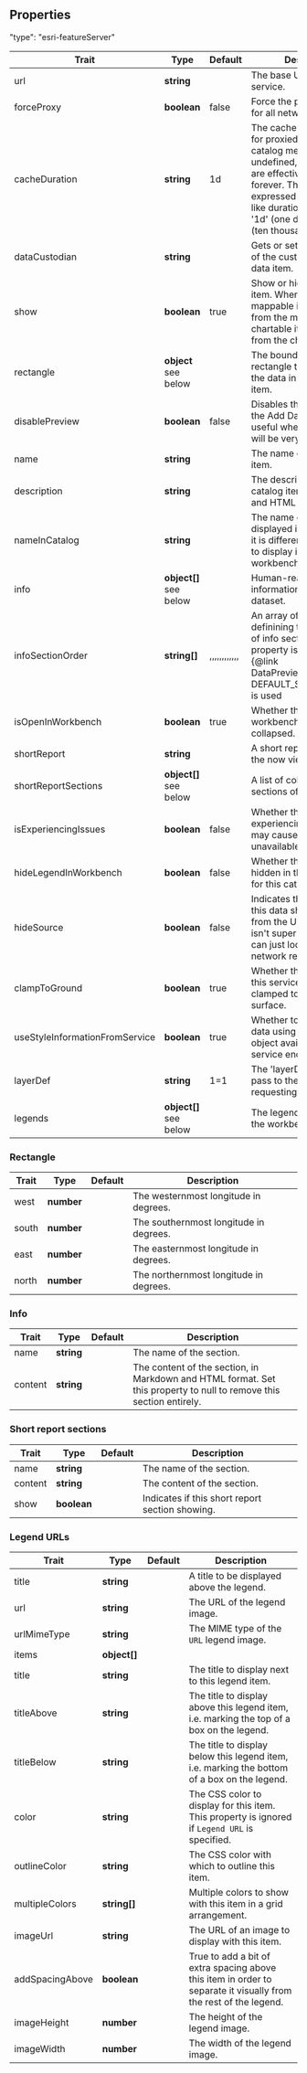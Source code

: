 




## Properties

"type": "esri-featureServer"

| Trait | Type | Default | Description |
| ------ | ------ | ------ | ------ |
| url | **string** |  | The base URL of the file or service. |
| forceProxy | **boolean** | false | Force the proxy to be used for all network requests. |
| cacheDuration | **string** | 1d | The cache duration to use for proxied URLs for this catalog member. If undefined, proxied URLs are effectively cachable forever. The duration is expressed as a Varnish-like duration string, such as '1d' (one day) or '10000s' (ten thousand seconds). |
| dataCustodian | **string** |  | Gets or sets a description of the custodian of this data item. |
| show | **boolean** | true | Show or hide a workbench item. When show is false, a mappable item is removed from the map and a chartable item is removed from the chart panel. |
| rectangle | **object** <br> see below | | The bounding box rectangle that contains all the data in this catalog item. |
| disablePreview | **boolean** | false | Disables the preview on the Add Data panel. This is useful when the preview will be very slow to load. |
| name | **string** |  | The name of the catalog item. |
| description | **string** |  | The description of the catalog item. Markdown and HTML may be used. |
| nameInCatalog | **string** |  | The name of the item to be displayed in the catalog, if it is different from the one to display in the workbench. |
| info | **object[]** <br> see below | | Human-readable information about this dataset. |
| infoSectionOrder | **string[]** | ,,,,,,,,,,,, | An array of section titles definining the display order of info sections. If this property is not defined, {@link DataPreviewSections}'s DEFAULT_SECTION_ORDER is used |
| isOpenInWorkbench | **boolean** | true | Whether the item in the workbench open or collapsed. |
| shortReport | **string** |  | A short report to show on the now viewing tab. |
| shortReportSections | **object[]** <br> see below | | A list of collapsible sections of the short report |
| isExperiencingIssues | **boolean** | false | Whether the catalog item is experiencing issues which may cause its data to be unavailable |
| hideLegendInWorkbench | **boolean** | false | Whether the legend is hidden in the workbench for this catalog member. |
| hideSource | **boolean** | false | Indicates that the source of this data should be hidden from the UI (obviously this isn't super-secure as you can just look at the network requests). |
| clampToGround | **boolean** | true | Whether the features in this service should be clamped to the terrain surface. |
| useStyleInformationFromService | **boolean** | true | Whether to symbolise the data using the drawingInfo object available in the service endpoint. |
| layerDef | **string** | 1=1 | The 'layerDef' string to pass to the server when requesting geometry. |
| legends | **object[]** <br> see below | | The legends to display on the workbench. |
 

### Rectangle
| Trait | Type | Default | Description |
| ------ | ------ | ------ | ------ |
| west | **number** |  | The westernmost longitude in degrees. |
| south | **number** |  | The southernmost longitude in degrees. |
| east | **number** |  | The easternmost longitude in degrees. |
| north | **number** |  | The northernmost longitude in degrees. |

### Info
| Trait | Type | Default | Description |
| ------ | ------ | ------ | ------ |
| name | **string** |  | The name of the section. |
| content | **string** |  | The content of the section, in Markdown and HTML format. Set this property to null to remove this section entirely. |

### Short report sections
| Trait | Type | Default | Description |
| ------ | ------ | ------ | ------ |
| name | **string** |  | The name of the section. |
| content | **string** |  | The content of the section. |
| show | **boolean** |  | Indicates if this short report section showing. |

### Legend URLs
| Trait | Type | Default | Description |
| ------ | ------ | ------ | ------ |
| title | **string** |  | A title to be displayed above the legend. |
| url | **string** |  | The URL of the legend image. |
| urlMimeType | **string** |  | The MIME type of the `URL` legend image. |
| items | **object[]** |  |  |
| title | **string** |  | The title to display next to this legend item. |
| titleAbove | **string** |  | The title to display above this legend item, i.e. marking the top of a box on the legend. |
| titleBelow | **string** |  | The title to display below this legend item, i.e. marking the bottom of a box on the legend. |
| color | **string** |  | The CSS color to display for this item. This property is ignored if `Legend URL` is specified. |
| outlineColor | **string** |  | The CSS color with which to outline this item. |
| multipleColors | **string[]** |  | Multiple colors to show with this item in a grid arrangement. |
| imageUrl | **string** |  | The URL of an image to display with this item. |
| addSpacingAbove | **boolean** |  | True to add a bit of extra spacing above this item in order to separate it visually from the rest of the legend. |
| imageHeight | **number** |  | The height of the legend image. |
| imageWidth | **number** |  | The width of the legend image. |

